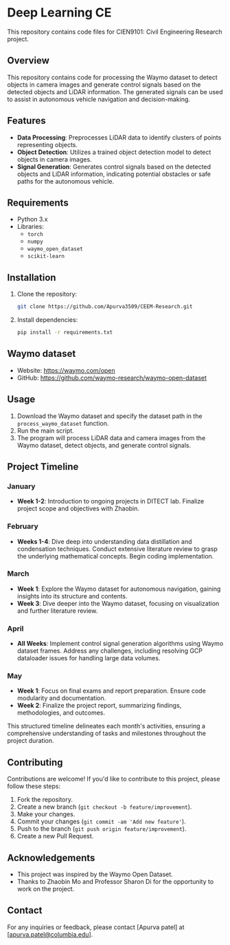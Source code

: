 # Deep Learning CE

This repository contains code files for CIEN9101: Civil Engineering Research project.

## Overview

This repository contains code for processing the Waymo dataset to detect objects in camera images and generate control signals based on the detected objects and LiDAR information. The generated signals can be used to assist in autonomous vehicle navigation and decision-making.

## Features

- **Data Processing**: Preprocesses LiDAR data to identify clusters of points representing objects.
- **Object Detection**: Utilizes a trained object detection model to detect objects in camera images.
- **Signal Generation**: Generates control signals based on the detected objects and LiDAR information, indicating potential obstacles or safe paths for the autonomous vehicle.

## Requirements

- Python 3.x
- Libraries:
  - `torch`
  - `numpy`
  - `waymo_open_dataset`
  - `scikit-learn`

## Installation

1. Clone the repository:

    ```bash
    git clone https://github.com/Apurva3509/CEEM-Research.git
    ```

2. Install dependencies:

    ```bash
    pip install -r requirements.txt
    ```

## Waymo dataset
- Website: https://waymo.com/open
- GitHub: https://github.com/waymo-research/waymo-open-dataset


## Usage

1. Download the Waymo dataset and specify the dataset path in the `process_waymo_dataset` function.
2. Run the main script.
3. The program will process LiDAR data and camera images from the Waymo dataset, detect objects, and generate control signals.


## Project Timeline

### January

- **Week 1-2**: Introduction to ongoing projects in DITECT lab. Finalize project scope and objectives with Zhaobin.

### February

- **Weeks 1-4**: Dive deep into understanding data distillation and condensation techniques. Conduct extensive literature review to grasp the underlying mathematical concepts. Begin coding implementation.

### March

- **Week 1**: Explore the Waymo dataset for autonomous navigation, gaining insights into its structure and contents.
- **Week 3**: Dive deeper into the Waymo dataset, focusing on visualization and further literature review. 

### April

- **All Weeks**: Implement control signal generation algorithms using Waymo dataset frames. Address any challenges, including resolving GCP dataloader issues for handling large data volumes.

### May

- **Week 1**: Focus on final exams and report preparation. Ensure code modularity and documentation.
- **Week 2**: Finalize the project report, summarizing findings, methodologies, and outcomes.

This structured timeline delineates each month's activities, ensuring a comprehensive understanding of tasks and milestones throughout the project duration.




## Contributing

Contributions are welcome! If you'd like to contribute to this project, please follow these steps:

1. Fork the repository.
2. Create a new branch (`git checkout -b feature/improvement`).
3. Make your changes.
4. Commit your changes (`git commit -am 'Add new feature'`).
5. Push to the branch (`git push origin feature/improvement`).
6. Create a new Pull Request.


## Acknowledgements

- This project was inspired by the Waymo Open Dataset.
- Thanks to Zhaobin Mo and Professor Sharon Di for the opportunity to work on the project.

## Contact

For any inquiries or feedback, please contact [Apurva patel] at [apurva.patel@columbia.edu].
